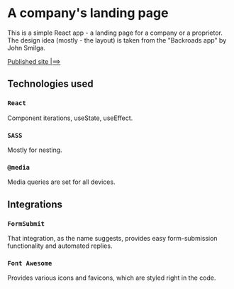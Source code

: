 # A company's landing page

This is a simple React app - a landing page for a company or a proprietor.
The design idea (mostly - the layout) is taken from the "Backroads app" by John Smilga.

[Published site |==>](https://geomatics-consulting.netlify.app)

## Technologies used
### `React`
Component iterations, useState, useEffect.

### `SASS`
Mostly for nesting.

### `@media`
Media queries are set for all devices.

## Integrations
### `FormSubmit`
That integration, as the name suggests, provides easy form-submission functionality and automated replies.

### `Font Awesome`
Provides various icons and favicons, which are styled right in the code.